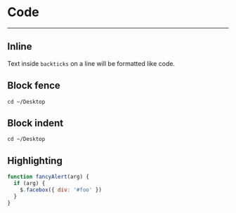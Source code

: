 # Code

---

## Inline

Text inside `backticks` on a line will be formatted like code.

## Block fence

```
cd ~/Desktop
```

## Block indent

    cd ~/Desktop

## Highlighting

```js
function fancyAlert(arg) {
  if (arg) {
    $.facebox({ div: '#foo' })
  }
}
```
